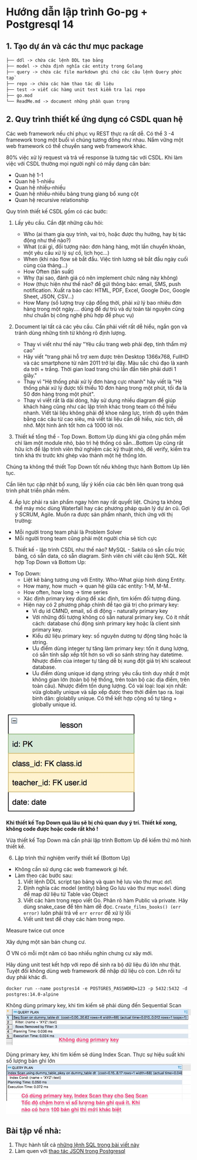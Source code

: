# Hướng dẫn lập trình Go-pg + Postgresql 14

## 1. Tạo dự án và các thư mục package
```
├── ddl -> chứa các lệnh DDL tạo bảng
├── model -> chứa định nghĩa các entity trong Golang
├── query -> chứa các file markdown ghi chú các câu lệnh Query phức tạp`
├── repo -> chứa các hàm thao tác dữ liệu
├── test -> viết các hàmg unit test kiểm tra lại repo
├── go.mod
└── ReadMe.md -> document những phần quan trọng
```

## 2. Quy trình thiết kế ứng dụng có CSDL quan hệ

Các web framework nếu chỉ phục vụ REST thực ra rất dễ. Có thể 3 -4 framework trong một buổi vì chúng tương đồng như nhau. Nắm vững một web framework có thể chuyển sang web framework khác.

80% việc xử lý request và trả về response là tương tác với CSDL.
Khi làm việc với CSDL thường mọi người nghĩ có mấy dạng căn bản:
- Quan hệ 1-1
- Quan hệ 1-nhiều
- Quan hệ nhiều-nhiều
- Quan hệ nhiều-nhiều bảng trung giang bổ xung cột
- Quan hệ recursive relationship

Quy trình thiết kế CSDL gồm có các bước:
1. Lấy yêu cầu. Cần đặt những câu hỏi: 
   - Who (ai tham gia quy trình, vai trò, hoặc được thụ hưởng, hay bị tác động như thế nào?)
   - What (cái gì, đối tượng nào: đơn hàng hàng, một lần chuyển khoản, một yêu cầu xử lý sự cố, lịch học...)
   - When (khi nào flow sẽ bắt đầu. Việc tính lương sẽ bắt đầu ngày cuối cùng của tháng...)
   - How Often (tần suất)
   - Why (tại sao, đánh giá có nên implement chức năng này không)
   - How (thực hiện như thế nào? để gửi thông báo: email, SMS, push notification. 
   Xuất ra báo cáo: HTML, PDF, Excel, Google Doc, Google Sheet, JSON, CSV...)
   - How Many (số lượng truy cập đồng thời, phải xử lý bao nhiêu đơn hàng trong một ngày.... dùng để dự trù và dự toán tài nguyên cũng như chuẩn bị công nghệ phù hợp để phục vụ)

2. Document lại tất cả các yêu cầu. Cần phải viết rất dễ hiểu, ngắn gọn và tránh dùng những tính từ không rõ định lượng.
   - Thay vì viết như thế này "Yêu cầu trang web phải đẹp, tính thẩm mỹ cao"
   - Hãy viết "trang phải hỗ trợ xem được trên Desktop 1366x768, FullHD và các smartphone từ năm 2011 trở lại đây. Màu sắc chủ đạo là xanh da trời + trắng. Thời gian load trang chủ lần đần tiên phải dưới 1 giây."
   - Thay vì "Hệ thống phải xử lý đơn hàng cực nhanh" hãy viết là "Hệ thống phải xử lý được tối thiểu 10 đơn hàng trong một phút, tối đa là 50 đơn hàng trong một phút".
   - Thay vì viết rất là dài dòng, hãy sử dụng nhiều diagram để giúp khách hàng cũng như các lập trình khác trong team có thể hiểu nhanh. Viết tài liệu không phải để khoe năng lực, trình độ uyên thâm bằng các câu từ cao siêu, mà viết tài liệu cần dễ hiểu, xúc tích, dễ nhớ. Một hình ảnh tốt hơn cả 1000 lời nói.

3. Thiết kế tổng thể - Top Down. Bottom Up dùng khi gia công phần mềm chỉ làm một module nhỏ, bảo trì hệ thống có sẵn...Bottom Up cũng rất hữu ích để lập trình viên thử nghiệm các kỹ thuật nhỏ, để verify, kiểm tra tính khả thi trước khi ghép vào thành một hệ thống lớn.

Chúng ta không thể thiết Top Down tốt nếu không thực hành Bottom Up liên tục.

Cần liên tục cập nhật bổ xung, lấy ý kiến của các bên liên quan trong quá trình phát triển phần mềm.

4. Áp lực phải ra sản phẩm ngay hôm nay rất quyết liệt. Chúng ta không thể máy móc dùng Waterfall hay các phương pháp quản lý dự án cũ. Gợi ý SCRUM, Agile.
Muốn ra được sản phẩm nhanh, thích ứng với thị trường:
- Mỗi người trong team phải là Problem Solver
- Mỗi người trong team cũng phải một người chia sẻ tích cực

5. Thiết kế - lập trình CSDL như thế nào?
MySQL - Sakila có sẵn cấu trúc bảng, có sẵn data, có sẵn diagram.
Sinh viên chỉ viết câu lệnh SQL.
Kết hợp Top Down và Bottom Up:

- Top Down:
  - Liệt kê bảng tương ưng với Entity. Who-What giúp hình dùng Entity.
  - How many, how much -> quan hệ giữa các entity: 1-M, M-M..
  - How often, how long -> time series
  - Xác định primary key dùng để xác định, tìm kiếm đối tượng đúng.
  - Hiện nay có 2 phương pháp chính để tạo giá trị cho primary key:
    - Ví dụ id CMND, email, số di động - naturally primary key
    - Với những đối tượng không có sẵn natural primary key. Có ít nhất cách: database chủ động sinh primary key hoặc là client sinh primary key.
    - Kiểu dữ liệu primary key: số nguyên dương tự động tăng hoặc là string.
    - Ưu điểm dùng integer tự tăng làm primary key: tốn ít dung lượng, có sẵn tính sắp xếp tốt hơn so với so sánh string hay datetime. Nhược điểm của integer tự tăng dễ bị xung đột giá trị khi scaleout database.
    - Ưu điểm dùng unique id dạng string: yêu cầu tính duy nhất ở một không gian lớn (toàn bộ hệ thống, trên toàn bộ các địa điểm, trên toàn cầu). Nhược điểm tốn dung lượng. Có vài loại: loại xịn nhất: vừa globally unique và sắp xếp được theo thời điểm tạo ra. loại bình dân: glolablly unique. Có thể kết hợp cộng số tự tăng + globally unique id.

![](images/table.jpg)

**Khi thiết kế Top Down quá lâu sẽ bị chủ quan duy ý trí. Thiết kế xong, không code được hoặc code rất khó !**

Vừa thiết kế Top Down mà cần phải lập trình Bottom Up để kiểm thử mô hình thiết kế.

6. Lập trình thử nghiệm verify thiết kế (Bottom Up)
- Không cần sử dụng các web framework gì hết.
- Làm theo các bước sau: 
    1. Viết lệnh DDL script tạo bảng và quan hệ lưu vào thư mục `ddl`
    2. Định nghĩa các model (entity) bằng Go lưu vào thư mục `model` dùng để map dữ liệu từ Table vào Object
    3. Viết các hàm trong repo viết Go. Phân rõ hàm Public và private. Hãy dùng snake_case để tên hàm dễ đọc. `Create_films_books() (err error)` luôn phải trả về `err error` để xử lý lỗi
    4. Viết unit test để chạy các hàm trong repo.

Measure twice cut once

Xây dựng một sàn bán chung cư.

Ở VN có mỗi một năm có bao nhiều nghìn chưng cư xây mới.

Hãy dùng unit test kết hợp với repo để sinh ra bộ dữ liệu đủ lớn như thật.
Tuyệt đối không dùng web framework để nhập dữ liệu cò con. Lớn rồi tư duy phải khác đi.

```
docker run --name postgres14 -e POSTGRES_PASSWORD=123 -p 5432:5432 -d postgres:14.0-alpine
```
Không dùng primary key, khi tìm kiếm sẽ phải dùng đến Sequential Scan
![](images/khong_dung_pkey.jpg)

Dùng primary key, khi tìm kiếm sẽ dùng Index Scan. Thực sự hiệu suất khi số lượng bản ghi lớn
![](images/dung_pkey.jpg)

## Bài tập về nhà:

1. Thực hành tất cả [những lệnh SQL trong bài viết này](https://techmaster.vn/posts/36773/gioi-thieu-cac-cau-truy-van-trong-postgesql-qua-cac-vi-du)
2. Làm quen với [thao tác JSON trong Postgresql](https://techmaster.vn/posts/36775/thao-tac-json-trong-postgresql)

